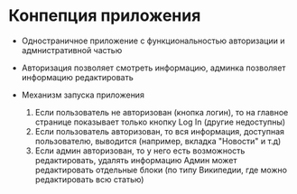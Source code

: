 # Конпепция приложения

- Одностраничное приложение с функциональностью авторизации и адмнистративной частью
- Авторизация позволяет смотреть информацию, админка позволяет информацию редактировать

- Механизм запуска приложения
  1. Если пользователь не авторизован (кнопка логин), то на главное странице показывает только кнопку Log In (другие недоступны)
  2. Если пользователь авторизован, то вся информация, доступная пользователю, выводится (например, вкладка "Новости" и т.д)
  3. Если админ авторизован, то у него есть возможность редактировать, удалять информацию
     Админ может редактировать отдельные блоки (по типу Википедии, где можно редактировать всю статью)
